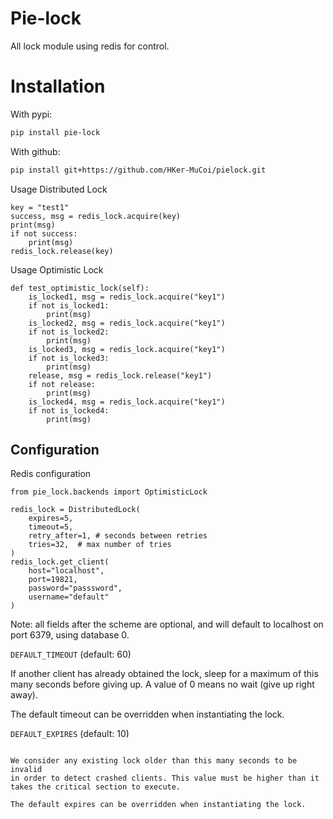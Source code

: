 # Pie-lock
All lock module  using redis for control.
# Installation
With pypi:
``` bash
pip install pie-lock
```

With github:
``` bash
pip install git+https://github.com/HKer-MuCoi/pielock.git
```

Usage Distributed Lock
``` python3
key = "test1"
success, msg = redis_lock.acquire(key)
print(msg)
if not success:
    print(msg)
redis_lock.release(key)
```

Usage Optimistic Lock
``` python3
def test_optimistic_lock(self):
    is_locked1, msg = redis_lock.acquire("key1")
    if not is_locked1:
        print(msg)
    is_locked2, msg = redis_lock.acquire("key1")
    if not is_locked2:
        print(msg)
    is_locked3, msg = redis_lock.acquire("key1")
    if not is_locked3:
        print(msg)
    release, msg = redis_lock.release("key1")
    if not release:
        print(msg)
    is_locked4, msg = redis_lock.acquire("key1")
    if not is_locked4:
        print(msg)
```
Configuration
-------------

Redis configuration
``` python3
from pie_lock.backends import OptimisticLock

redis_lock = DistributedLock(
    expires=5,
    timeout=5,
    retry_after=1, # seconds between retries
    tries=32,  # max number of tries
)
redis_lock.get_client(
    host="localhost",
    port=19821,
    password="passsword",
    username="default"
)
```

Note: all fields after the scheme are optional, and will default to
localhost on port 6379, using database 0.


``DEFAULT_TIMEOUT`` (default: 60)

If another client has already obtained the lock, sleep for a maximum of
this many seconds before giving up. A value of 0 means no wait (give up
right away).

The default timeout can be overridden when instantiating the lock.

``DEFAULT_EXPIRES`` (default: 10)
~~~~~~~~~~~~~~~~~~~~~~~~~~~~~~~~~

We consider any existing lock older than this many seconds to be invalid
in order to detect crashed clients. This value must be higher than it
takes the critical section to execute.

The default expires can be overridden when instantiating the lock.

~~~~~~~~~~~~~~~~~~~~~~~~~~~~~~~~~~~~~~
